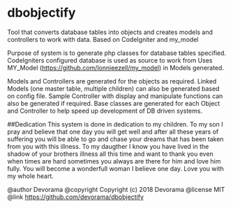 # dbobjectify
Tool that converts database tables into objects and creates models and controllers to work with data. Based on CodeIgniter and my_model

Purpose of system is to generate php classes for database tables specified. 
CodeIgniters configured database is used as source to work from
Uses MY_Model (https://github.com/lonnieezell/my_model) in Models generated.

Models and Controllers are generated for the objects as required.
Linked Models (one master table, multiple children) can also be generated 
based on config file.
Sample Controller with display and manipulate functions can also be generated if required.
Base classes are generated for each Object and Controller to help speed up development of 
DB driven systems.

##Dedication
This system is done in dedication to my children. 
To my son I pray and believe that one day you will get well and after all these years 
of suffering you will be able to go and chase your dreams that has been taken from you
with this illness. To my daugther I know you have lived in the shadow of your brothers
illness all this time and want to thank you even when times are hard sometimes you always 
are there for him and love him fully. You will become a wonderfull woman I believe one day.
Love you with my whole heart.
 
@author Devorama
@copyright Copyright (c) 2018  Devorama
@license MIT
@link  https://github.com/devorama/dbobjectify 
